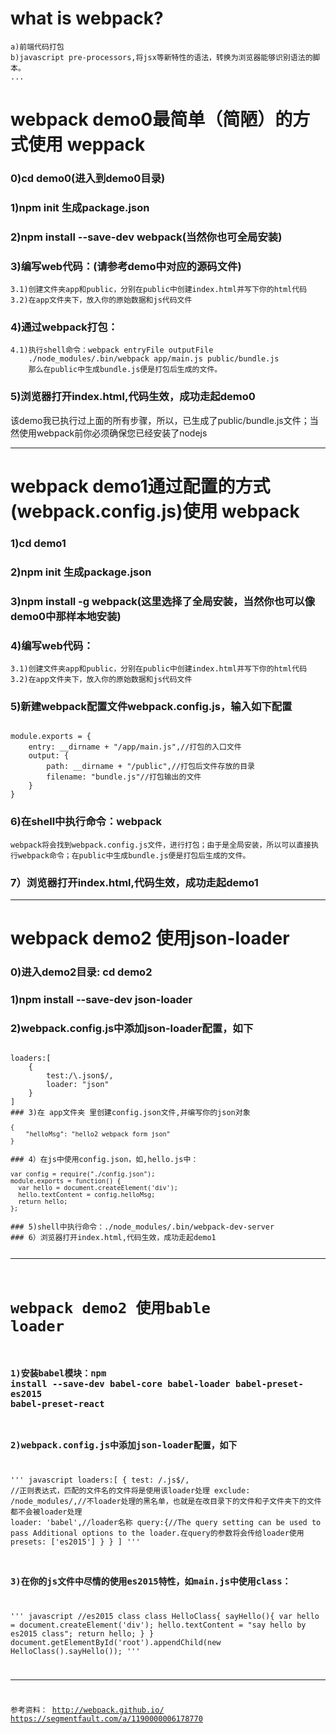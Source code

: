 # what is webpack?
    a)前端代码打包
    b)javascript pre-processors,将jsx等新特性的语法，转换为浏览器能够识别语法的脚本。
    ...

# webpack demo0最简单（简陋）的方式使用 weppack
### 0)cd demo0(进入到demo0目录)
### 1)npm init 生成package.json 
### 2)npm install --save-dev webpack(当然你也可全局安装)
### 3)编写web代码：(请参考demo中对应的源码文件)
	3.1)创建文件夹app和public，分别在public中创建index.html并写下你的html代码
	3.2)在app文件夹下，放入你的原始数据和js代码文件
### 4)通过webpack打包：
	4.1)执行shell命令：webpack entryFile outputFile
		./node_modules/.bin/webpack app/main.js public/bundle.js
		那么在public中生成bundle.js便是打包后生成的文件。
### 5)浏览器打开index.html,代码生效，成功走起demo0

该demo我已执行过上面的所有步骤，所以，已生成了public/bundle.js文件；当然使用webpack前你必须确保您已经安装了nodejs

---



# webpack demo1通过配置的方式(webpack.config.js)使用 webpack
### 1)cd demo1
### 2)npm init 生成package.json
### 3)npm install -g webpack(这里选择了全局安装，当然你也可以像demo0中那样本地安装)
### 4)编写web代码：
    3.1)创建文件夹app和public，分别在public中创建index.html并写下你的html代码
    3.2)在app文件夹下，放入你的原始数据和js代码文件
### 5)新建webpack配置文件webpack.config.js，输入如下配置
<code>
module.exports = {
    entry: __dirname + "/app/main.js",//打包的入口文件
    output: {
        path: __dirname + "/public",//打包后文件存放的目录
        filename: "bundle.js"//打包输出的文件
    }
}</code>

### 6)在shell中执行命令：webpack
    webpack将会找到webpack.config.js文件，进行打包；由于是全局安装，所以可以直接执行webpack命令；在public中生成bundle.js便是打包后生成的文件。
### 7）浏览器打开index.html,代码生效，成功走起demo1

---



# webpack demo2 使用json-loader
### 0)进入demo2目录: cd demo2
### 1)npm install --save-dev json-loader
### 2)webpack.config.js中添加json-loader配置，如下
<code>
loaders:[
    {
        test:/\.json$/,
        loader: "json"
    }
]</pre>
### 3)在 app文件夹 里创建config.json文件,并编写你的json对象
<code>
{
    "helloMsg": "hello2 webpack form json"
}
</code>
### 4）在js中使用config.json，如,hello.js中：
<code>
var config = require("./config.json");
module.exports = function() {
  var hello = document.createElement('div');
  hello.textContent = config.helloMsg;
  return hello;
};
</code>
### 5)shell中执行命令：./node_modules/.bin/webpack-dev-server
### 6）浏览器打开index.html,代码生效，成功走起demo1

---



# webpack demo2 使用bable loader
### 1)安装babel模块：npm install --save-dev babel-core babel-loader babel-preset-es2015 babel-preset-react
### 2)webpack.config.js中添加json-loader配置，如下
''' javascript
loaders:[
    {
        test: /\.js$/,    //正则表达式，匹配的文件名的文件将是使用该loader处理
        exclude: /node_modules/,//不loader处理的黑名单，也就是在改目录下的文件和子文件夹下的文件都不会被loader处理
        loader: 'babel',//loader名称
        query:{//The query setting can be used to pass Additional options to the loader.在query的参数将会传给loader使用
            presets: ['es2015']
        }
    }
]
''' 
### 3)在你的js文件中尽情的使用es2015特性，如main.js中使用class：
''' javascript
    //es2015 class
    class HelloClass{
        sayHello(){
        var hello = document.createElement('div');
        hello.textContent = "say hello by es2015 class";
        return hello;
        }
    }
    document.getElementById('root').appendChild(new HelloClass().sayHello());
'''

---

参考资料：
    http://webpack.github.io/
    https://segmentfault.com/a/1190000006178770